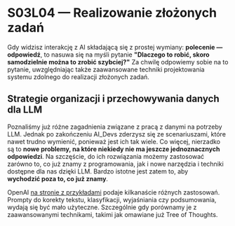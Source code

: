 # S03L04 — Realizowanie złożonych zadań

Gdy widzisz interakcję z AI składającą się z prostej wymiany: **polecenie — odpowiedź**, to nasuwa się na myśli pytanie **"Dlaczego to robić, skoro samodzielnie można to zrobić szybciej?"** Za chwilę odpowiemy sobie na to pytanie, uwzględniając także zaawansowane techniki projektowania systemu zdolnego do realizacji złożonych zadań.

## Strategie organizacji i przechowywania danych dla LLM

Poznaliśmy już różne zagadnienia związane z pracą z danymi na potrzeby LLM. Jednak po zakończeniu AI_Devs zderzysz się ze scenariuszami, które nawet trudno wymienić, ponieważ jest ich tak wiele. Co więcej, nierzadko są to **nowe problemy, na które niekiedy nie ma jeszcze jednoznacznych odpowiedzi**. Na szczęście, do ich rozwiązania możemy zastosować zarówno to, co już znamy z programowania, jak i nowe narzędzia i techniki dostępne dla nas dzięki LLM. Bardzo istotne jest zatem to, aby **wychodzić poza to, co już znamy**.

OpenAI [na stronie z przykładami](https://platform.openai.com/examples) podaje kilkanaście różnych zastosowań. Prompty do korekty tekstu, klasyfikacji, wyjaśniania czy podsumowania, wydają się być mało użyteczne. Szczególnie gdy porównamy je z zaawansowanymi technikami, takimi jak omawiane już Tree of Thoughts. 
